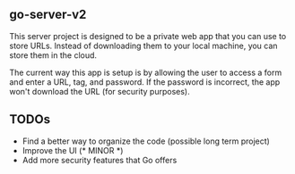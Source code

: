 ## go-server-v2
This server project is designed to be a private web app that you can use to store URLs. Instead of downloading them to your local machine, you can store them in the cloud.

The current way this app is setup is by allowing the user to access a form and enter a URL, tag, and password. If the password is incorrect, the app won't download the URL (for security purposes).


## TODOs
- Find a better way to organize the code (possible long term project)
- Improve the UI (* MINOR *)
- Add more security features that Go offers